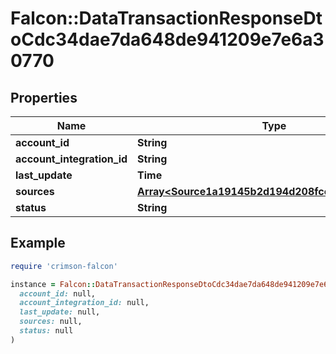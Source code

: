 # Falcon::DataTransactionResponseDtoCdc34dae7da648de941209e7e6a30770

## Properties

| Name | Type | Description | Notes |
| ---- | ---- | ----------- | ----- |
| **account_id** | **String** |  |  |
| **account_integration_id** | **String** |  |  |
| **last_update** | **Time** |  |  |
| **sources** | [**Array&lt;Source1a19145b2d194d208fce893f033e7d77&gt;**](Source1a19145b2d194d208fce893f033e7d77.md) |  |  |
| **status** | **String** |  |  |

## Example

```ruby
require 'crimson-falcon'

instance = Falcon::DataTransactionResponseDtoCdc34dae7da648de941209e7e6a30770.new(
  account_id: null,
  account_integration_id: null,
  last_update: null,
  sources: null,
  status: null
)
```

